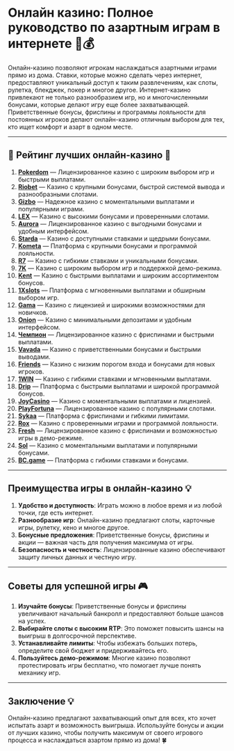 # Онлайн казино: Полное руководство по азартным играм в интернете 🎰💰

Онлайн-казино позволяют игрокам наслаждаться азартными играми прямо из дома. Ставки, которые можно сделать через интернет, предоставляют уникальный доступ к таким развлечениям, как слоты, рулетка, блекджек, покер и многое другое. Интернет-казино привлекают не только разнообразием игр, но и многочисленными бонусами, которые делают игру еще более захватывающей. Приветственные бонусы, фриспины и программы лояльности для постоянных игроков делают онлайн-казино отличным выбором для тех, кто ищет комфорт и азарт в одном месте.

---

## 🎲 Рейтинг лучших онлайн-казино 🎲

1. **[Pokerdom](https://brandplay.link/4k77v2yx)** — Лицензированное казино с широким выбором игр и быстрыми выплатами.
2. **[Riobet](https://brandplay.link/7xBLTPyj)** — Казино с крупными бонусами, быстрой системой вывода и разнообразными слотами.
3. **[Gizbo](https://brandplay.link/bprXw4YV)** — Надежное казино с моментальными выплатами и популярными играми.
4. **[LEX](https://brandplay.link/zW4hdDFV)** — Казино с высокими бонусами и проверенными слотами.
5. **[Aurora](https://10trafic-stat2.com/click/668546556bcc6313411604bd/6766/13032/subaccount)** — Лицензированное казино с выгодными бонусами и удобным интерфейсом.
6. **[Starda](https://brandplay.link/fB7xwRFL)** — Казино с доступными ставками и щедрыми бонусами.
7. **[Kometa](https://brandplay.link/8ZymQJV8)** — Платформа с крупными бонусами и программой лояльности.
8. **[R7](https://brandplay.link/bMd3Yjsw)** — Казино с гибкими ставками и уникальными бонусами.
9. **[7K](https://brandplay.link/BvQyFShp)** — Казино с широким выбором игр и поддержкой демо-режима.
10. **[Kent](https://brandplay.link/Fv2WP3js)** — Казино с быстрыми выплатами и широким ассортиментом бонусов.
11. **[1Xslots](https://brandplay.link/hSB1khtr)** — Платформа с мгновенными выплатами и обширным выбором игр.
12. **[Gama](https://brandplay.link/j6NMKsDz)** — Казино с лицензией и широкими возможностями для новичков.
13. **[Onion](https://brandplay.link/zBGRVpQ9)** — Казино с минимальными депозитами и удобным интерфейсом.
14. **[Чемпион](https://temon-gter.cfd/go/lRq?p80412p304504pcc44t17455)** — Лицензированное казино с фриспинами и быстрыми выплатами.
15. **[Vavada](https://vavadapartner.pro/?promo=ea5c9275-6854-4505-94fc-95ab18221945-linkb2)** — Казино с приветственными бонусами и быстрыми выводами.
16. **[Friends](https://gofriends.vc/linkb2)** — Казино с низким порогом входа и бонусами для новых игроков.
17. **[1WIN](https://brandplay.link/smXVpBbG)** — Казино с гибкими ставками и мгновенными выплатами.
18. **[Drip](https://drp-ircp01.com/c07e6a3db)** — Платформа с быстрыми выплатами и широкой программой бонусов.
19. **[JoyCasino](https://rpc30.call2me.pro/?/ru/registration?apkpop=0&partner=p24970p3291217pc98f)** — Казино с моментальными выплатами и лицензией.
20. **[PlayFortuna](https://fortunapromo.net/alt/playfortuna/registration?0dc4a9362a71feb7e3f165fb8e766f70)** — Лицензированное казино с популярными слотами.
21. **[Sykaa](https://s-two-way.com/?source=linkb2&pid=30697)** — Платформа с фриспинами и гибкими лимитами.
22. **[Rox](https://rox-pvwfpjgcxe.com/cb1ee18a5)** — Казино с проверенными играми и программой лояльности.
23. **[Fresh](https://fresh-eumwkxwao.com/c3f7b485d)** — Лицензированное казино с фриспинами и возможностью игры в демо-режиме.
24. **[Sol](https://sol-mmtdzfbaco.com/cb2415bca)** — Казино с моментальными выплатами и популярными бонусами.
25. **[BC.game](https://partnerbcgame.com/dcc53d441)** — Платформа с гибкими ставками и бонусами.

---

## Преимущества игры в онлайн-казино 💡

1. **Удобство и доступность**: Играть можно в любое время и из любой точки, где есть интернет.
2. **Разнообразие игр**: Онлайн-казино предлагают слоты, карточные игры, рулетку, кено и многое другое.
3. **Бонусные предложения**: Приветственные бонусы, фриспины и акции — важная часть для получения максимума от игры.
4. **Безопасность и честность**: Лицензированные казино обеспечивают защиту личных данных и честную игру.

---

## Советы для успешной игры 🎮

1. **Изучайте бонусы**: Приветственные бонусы и фриспины увеличивают начальный банкролл и предоставляют больше шансов на успех.
2. **Выбирайте слоты с высоким RTP**: Это поможет повысить шансы на выигрыш в долгосрочной перспективе.
3. **Устанавливайте лимиты**: Чтобы избежать больших потерь, определите свой бюджет и придерживайтесь его.
4. **Пользуйтесь демо-режимом**: Многие казино позволяют протестировать игры бесплатно, что помогает лучше понять механику игр.

---

## Заключение 💡

Онлайн-казино предлагают захватывающий опыт для всех, кто хочет испытать азарт и возможность выигрыша. Используйте бонусы и акции от лучших казино, чтобы получить максимум от своего игрового процесса и наслаждаться азартом прямо из дома! 🍀
